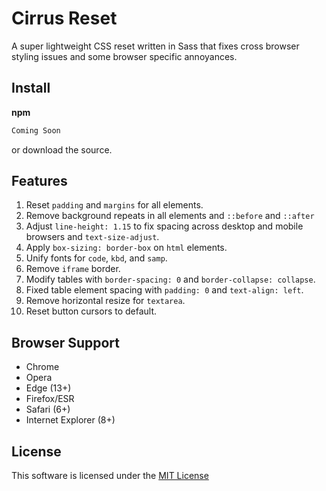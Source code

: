 # Cirrus Reset

A super lightweight CSS reset written in Sass that fixes cross browser styling issues and some browser specific annoyances.

## Install
**npm**

```sh
Coming Soon
```

or download the source.

## Features
1. Reset `padding` and `margins` for all elements.
2. Remove background repeats in all elements and `::before` and `::after`
3. Adjust `line-height: 1.15` to fix spacing across desktop and mobile browsers and `text-size-adjust`.
4. Apply `box-sizing: border-box` on `html` elements.
5. Unify fonts for `code`, `kbd`, and `samp`.
6. Remove `iframe` border.
7. Modify tables with `border-spacing: 0` and `border-collapse: collapse`.
8. Fixed table element spacing with `padding: 0` and `text-align: left`.
9. Remove horizontal resize for `textarea`.
10. Reset button cursors to default.

## Browser Support
* Chrome
* Opera
* Edge (13+)
* Firefox/ESR
* Safari (6+)
* Internet Explorer (8+)

## License
This software is licensed under the [MIT License](https://github.com/Spiderpig86/Cirrus-Reset/blob/master/LICENSE)